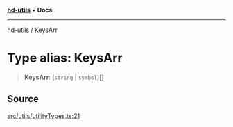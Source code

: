 [**hd-utils**](../README.md) • **Docs**

***

[hd-utils](../globals.md) / KeysArr

# Type alias: KeysArr

> **KeysArr**: (`string` \| `symbol`)[]

## Source

[src/utils/utilityTypes.ts:21](https://github.com/AhmadHddad/h-utils/blob/5c76ff5de068cee019fc632d9da2e395721bb48f/src/utils/utilityTypes.ts#L21)
